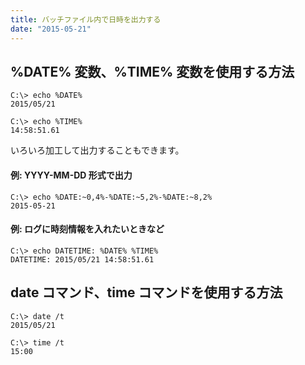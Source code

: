 ```yaml
---
title: バッチファイル内で日時を出力する
date: "2015-05-21"
---
```


%DATE% 変数、%TIME% 変数を使用する方法
----

```
C:\> echo %DATE%
2015/05/21

C:\> echo %TIME%
14:58:51.61
```

いろいろ加工して出力することもできます。

#### 例: YYYY-MM-DD 形式で出力

```
C:\> echo %DATE:~0,4%-%DATE:~5,2%-%DATE:~8,2%
2015-05-21
```

#### 例: ログに時刻情報を入れたいときなど

```
C:\> echo DATETIME: %DATE% %TIME%
DATETIME: 2015/05/21 14:58:51.61
```


date コマンド、time コマンドを使用する方法
----

```
C:\> date /t
2015/05/21

C:\> time /t
15:00
```

